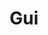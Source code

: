 ---
layout: toctree
title: Gui
permalink: /blog/coding/python/frameworks/gui

enumerate_grand_children: true
---